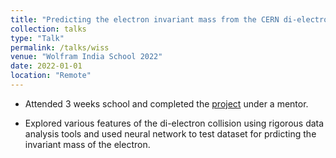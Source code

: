 ```yaml
---
title: "Predicting the electron invariant mass from the CERN di-electron collision data"
collection: talks
type: "Talk"
permalink: /talks/wiss
venue: "Wolfram India School 2022"
date: 2022-01-01
location: "Remote"
---
```

* Attended 3 weeks school and completed the [project](https://www.notebookarchive.org/predicting-the-electron-invariant-mass-from-the-cern-dielectron-collision-data--2022-01-5kbhz3u/) under a mentor.

* Explored various features of the di-electron collision using rigorous data analysis tools and used neural network to test dataset for prdicting the invariant mass of the electron.
